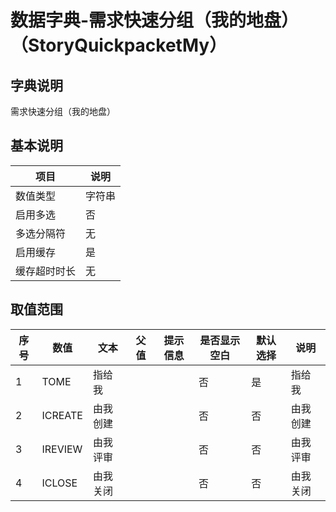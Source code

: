 # 数据字典-需求快速分组（我的地盘）（StoryQuickpacketMy）
## 字典说明
需求快速分组（我的地盘）

## 基本说明
| 项目 | 说明 |
| ---- | ---- |
| 数值类型 | 字符串 |
| 启用多选 | 否 |
| 多选分隔符 | 无 |
| 启用缓存 | 是 |
| 缓存超时时长 | 无 |

## 取值范围
| 序号 | 数值 | 文本 | 父值 | 提示信息 | 是否显示空白 | 默认选择 | 说明 |
| ---- | ---- | ---- | ---- | ---- | ---- | ---- | ---- |
| 1 | TOME | 指给我 |  |  | 否 | 是 | 指给我 |
| 2 | ICREATE | 由我创建 |  |  | 否 | 否 | 由我创建 |
| 3 | IREVIEW | 由我评审 |  |  | 否 | 否 | 由我评审 |
| 4 | ICLOSE | 由我关闭 |  |  | 否 | 否 | 由我关闭 |

